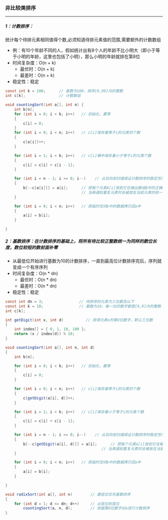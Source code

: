 ### 非比较类排序

------

##### 1：计数排序：

​	统计每个待排元素相同值得个数,必须知道待排元素值的范围,需要额外的计数数组

- 例：有10个年龄不同的人，假如统计出有8个人的年龄不比小明大（即小于等于小明的年龄，这里也包括了小明），那么小明的年龄就排在第8位
- 时间复杂度：O(n + k)
  - 最优时：O(n + k)
  - 最差时：O(n + k)
- 稳定性：稳定

```java
const int k = 100;  	// 基数为100，排序[0,99]内的整数
int c[k];            	// 计数数组

void countingSort(int a[], int n) {
    int b[n];		
    for (int i = 0; i < k; i++)   // 初始化，置零
    {
        c[i] = 0;
    }
    for (int i = 0; i < n; i++)   // c[i]保存着等于i的元素的个数
    {
        c[a[i]]++;
    }

    for (int i = 1; i < k; i++)   // c[i]桶中保存着小于等于i的元素个数
    {
        c[i] = c[i] + c[i - 1];
    }

    for (int i = n - 1; i >= 0; i--)    // 从后向前扫描保证计数排序的稳定性(重复元素相对次序不变)
    {
        b[--c[a[i]]] = a[i];      // 把每个元素A[i]放到它在输出数组B中的正确位置上
                                  // 当再遇到重复元素时会被放在当前元素的前一个位置上保证计数排序的稳定性
    }

    for (int i = 0; i < n; i++)   // 把临时空间b中的数据拷贝回a中
    {
        a[i] = b[i];
    }

}
```

##### 2：基数排序：在计数排序的基础上，将所有待比较正整数统一为同样的数位长度，数位较短的数前面补零

- 从最低位开始进行基数为10的计数排序，一直到最高位计数排序完后，序列就变成一个有序序列
- 时间复杂度：O(n * dn)
  - 最优时：O(n * dn)
  - 最差时：O(n * dn)
- 稳定性：稳定

```java
const int dn = 3;                // 待排序的元素为三位数及以下
const int k = 10;                // 基数为10，每一位的数字都是[0,9]内的整数
int c[k];

int getDigit(int x, int d)          // 获得元素x的第d位数字，默认三位数
{
    int index[] = { 0, 1, 10, 100 };    
    return (x / index[d]) % 10;
}

void countingSort(int a[], int n, int d)
{
    int b[n];		

    for (int i = 0; i < k; i++)   // 初始化，置零
    {
        c[i] = 0;
    }

    for (int i = 0; i < n; i++)   // c[i]保存着等于i的元素的个数
    {
        c[getDigit(a[i], d)]++;
    }

    for (int i = 1; i < k; i++)   // c[i]保存着小于等于i的元素个数
    {
        c[i] = c[i] + c[i - 1];
    }

    for (int i = n - 1; i >= 0; i--)    // 从后向前扫描保证计数排序的稳定性(重复元素相对次序不变)
    {
        b[--c[getDigit(a[i], d)]] = a[i];      // 把每个元素a[i]放到它在输出数组B中的正确位置上
                                           // 当再遇到重复元素时会被放在当前元素的前一个位置上保证计数排序的稳定性
    }

    for (int i = 0; i < n; i++)   // 把临时空间b中的数据拷贝回a中
    {
        a[i] = b[i];
    }

}

void radixSort(int a[], int n)        // 最低位优先基数排序
{
    for (int d = 1; d <= dn; d++)     // 从低位到高位
        countingSort(a, n, d);        // 依据第d位数字对a进行计数排序
}
```






